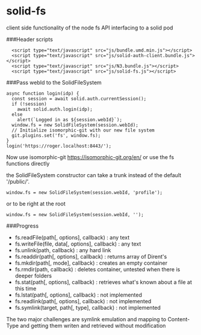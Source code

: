 # solid-fs
client side functionality of the node fs API interfacing to a solid pod

###Header scripts
```
  <script type="text/javascript" src="js/bundle.umd.min.js"></script>
  <script type="text/javascript" src="js/solid-auth-client.bundle.js"></script>
  <script type="text/javascript" src="js/N3.bundle.js"></script>
  <script type="text/javascript" src="js/solid-fs.js"></script>

```

###Pass webId to the SolidFileSystem
```
async function login(idp) {
  const session = await solid.auth.currentSession();
  if (!session)
    await solid.auth.login(idp);
  else
    alert(`Logged in as ${session.webId}`);
  window.fs = new SolidFileSystem(session.webId);
  // Initialize isomorphic-git with our new file system
  git.plugins.set('fs', window.fs);
}
login('https://roger.localhost:8443/');        

```

Now use isomorphic-git https://isomorphic-git.org/en/ or use the fs functions directly

the SolidFileSystem constructor can take a trunk instead of the default '/public/'.

```
window.fs = new SolidFileSystem(session.webId, 'profile');
```
or to be right at the root

```
window.fs = new SolidFileSystem(session.webId, '');
```

###Progress


* fs.readFile(path[, options], callback) : any text
* fs.writeFile(file, data[, options], callback) : any text
* fs.unlink(path, callback)  : any hard link
* fs.readdir(path[, options], callback) : returns array of Dirent's
* fs.mkdir(path[, mode], callback) : creates an empty container
* fs.rmdir(path, callback)  : deletes container, untested when there is deeper folders
* fs.stat(path[, options], callback) : retrieves what's known about a file at this time
* fs.lstat(path[, options], callback) : not implemented
* fs.readlink(path[, options], callback) : not implemented
* fs.symlink(target, path[, type], callback) : not implemented

The two major challenges are symlink emulation and mapping to Content-Type and getting 
them writen and retrieved without modification